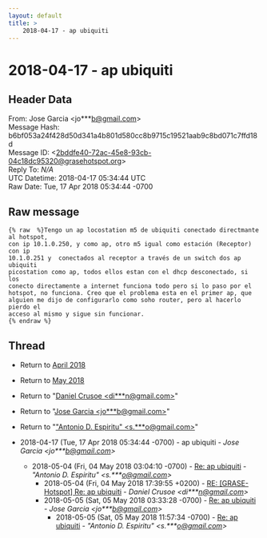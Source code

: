 ```yaml
---
layout: default
title: >
    2018-04-17 - ap ubiquiti
---
```


# 2018-04-17 - ap ubiquiti

## Header Data

From: Jose Garcia \<jo***b@gmail.com\><br>
Message Hash: b6bf053a24f428d50d341a4b801d580cc8b9715c19521aab9c8bd071c7ffd18d<br>
Message ID: \<2bddfe40-72ac-45e8-93cb-04c18dc95320@grasehotspot.org\><br>
Reply To: _N/A_<br>
UTC Datetime: 2018-04-17 05:34:44 UTC<br>
Raw Date: Tue, 17 Apr 2018 05:34:44 -0700<br>

## Raw message

```
{% raw  %}Tengo un ap locostation m5 de ubiquiti conectado directmante al hotspot, 
con ip 10.1.0.250, y como ap, otro m5 igual como estación (Receptor) con ip 
10.1.0.251 y  conectados al receptor a través de un switch dos ap ubiquiti 
picostation como ap, todos ellos estan con el dhcp desconectado, si los 
conecto directamente a internet funciona todo pero si lo paso por el 
hotspot, no funciona. Creo que el problema esta en el primer ap, que 
alguien me dijo de configurarlo como soho router, pero al hacerlo pierdo el 
acceso al mismo y sigue sin funcionar.
{% endraw %}
```

## Thread

+ Return to [April 2018](/archive/2018/04)
+ Return to [May 2018](/archive/2018/05)

+ Return to "[Daniel Crusoe <di***n<span>@</span>gmail.com>](/authors/di___n_at_gmail_com)"
+ Return to "[Jose Garcia <jo***b<span>@</span>gmail.com>](/authors/jo___b_at_gmail_com)"
+ Return to "["Antonio D. Espiritu" <s.***o<span>@</span>gmail.com>](/authors/s____o_at_gmail_com)"

+ 2018-04-17 (Tue, 17 Apr 2018 05:34:44 -0700) - ap ubiquiti - _Jose Garcia \<jo***b@gmail.com\>_
  + 2018-05-04 (Fri, 04 May 2018 03:04:10 -0700) - [Re: ap ubiquiti](/archive/2018/05/4a8009dc1397c5c11027d017109f9e1355e0a3a0644f7e01b6d312b36738f1fc) - _"Antonio D. Espiritu" \<s.***o@gmail.com\>_
    + 2018-05-04 (Fri, 04 May 2018 17:39:55 +0200) - [RE: [GRASE-Hotspot] Re: ap ubiquiti](/archive/2018/05/754565356524ae050ed9b536c0130b9bf9531f277409cd8fccc41b464f9a5c9b) - _Daniel Crusoe \<di***n@gmail.com\>_
    + 2018-05-05 (Sat, 05 May 2018 03:33:28 -0700) - [Re: ap ubiquiti](/archive/2018/05/25c149763cd99feb5e7eb166537758f711480db06ae6949bbfa5687b52aec647) - _Jose Garcia \<jo***b@gmail.com\>_
      + 2018-05-05 (Sat, 05 May 2018 11:57:34 -0700) - [Re: ap ubiquiti](/archive/2018/05/cba9d892ab714f9ac43a068ca2c6a61f7e556adc6a2c77cd83446ba12a5b7ab2) - _"Antonio D. Espiritu" \<s.***o@gmail.com\>_

